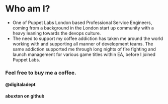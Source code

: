 <!SLIDE>
# Who am I?

* One of Puppet Labs London based Professional Service Engineers, coming from a background in the London start up community with a heavy leaning towards the devops culture.
*  The need to support my coffee addiction has taken me around the world working with and supporting all manner of development teams. The same addiction supported me through long nights of fire fighting and launch management for various game titles within EA, before I joined Puppet Labs.

### Feel free to buy me a coffee.

#### @digitaladept
#### abuxton on github

~~~SECTION:notes~~~
